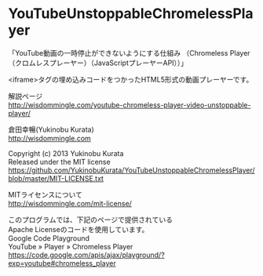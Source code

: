 YouTubeUnstoppableChromelessPlayer
==================================

「YouTube動画の一時停止ができないようにする仕組み （Chromeless Player（クロムレスプレーヤー）（JavaScriptプレーヤーAPI））」

&lt;iframe&gt;タグの埋め込みコードをつかったHTML5形式の動画プレーヤーです。

解説ページ<br />
http://wisdommingle.com/youtube-chromeless-player-video-unstoppable-player/

倉田幸暢(Yukinobu Kurata)<br />
http://wisdommingle.com

Copyright (c) 2013 Yukinobu Kurata<br />
Released under the MIT license<br />
https://github.com/YukinobuKurata/YouTubeUnstoppableChromelessPlayer/blob/master/MIT-LICENSE.txt

MITライセンスについて<br />
http://wisdommingle.com/mit-license/

このプログラムでは、下記のページで提供されている<br />
Apache Licenseのコードを使用しています。<br />
Google Code Playground<br />
YouTube » Player » Chromeless Player<br />
https://code.google.com/apis/ajax/playground/?exp=youtube#chromeless_player

